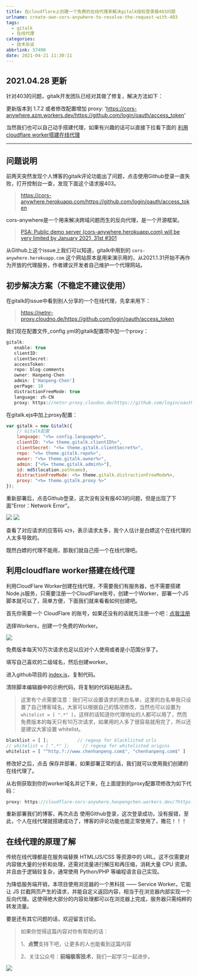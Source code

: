 ```yaml
---
title: 在cloudflare上创建一个免费的在线代理来解决gitalk授权登录报403问题
urlname: create-own-cors-anywhere-to-resolve-the-request-with-403
tags:
  - gitalk
  - 在线代理
categories:
  - 技术杂谈
abbrlink: 57490
date: 2021-04-21 11:30:11
---
```


## 2021.04.28 更新
针对403的问题，gitalk开发团队已经对其做了修复，解决方法如下：

更新版本到 1.7.2 或者修改配置增加 proxy: 'https://cors-anywhere.azm.workers.dev/https://github.com/login/oauth/access_token'

当然我们也可以自己动手搭建代理，如果有兴趣的话可以直接下拉看下面的 [利用cloudflare worker搭建在线代理](#create-cors-by-self)

---

## 问题说明
前两天突然发现个人博客的gitalk评论功能出了问题，点击使用Github登录一直失败，打开控制台一查，发现下面这个请求报403。

> https://cors-anywhere.herokuapp.com/https://github.com/login/oauth/access_token

cors-anywhere是一个用来解决跨域问题而生的反向代理，是一个开源框架。

> [PSA: Public demo server (cors-anywhere.herokuapp.com) will be very limited by January 2021, 31st #301](https://github.com/Rob--W/cors-anywhere/issues/301)

从Github上这个issue上我们可以知道，gitalk中用到的 `cors-anywhere.herokuapp.com` 这个网站原本是用来演示用的，从2021.1.31开始不再作为开放的代理服务，作者建议开发者自己维护一个代理网站。

## 初步解决方案（不稳定不建议使用）

在gitalk的issue中看到别人分享的一个在线代理，先拿来用下：

> https://netnr-proxy.cloudno.de/https://github.com/login/oauth/access_token

我们现在配置文件_config.yml的gitalk配置项中加一个proxy：
```js
gitalk:
   enable: true
   clientID: 
   clientSecret: 
   accessToken: 
   repo: blog-comments
   owner: Hanpeng-Chen
   admin: ['Hanpeng-Chen']
   perPage: 10
   distractionFreeMode: true
   language: zh-CN
   proxy: https://netnr-proxy.cloudno.de/https://github.com/login/oauth/access_token
```

在gitalk.ejs中加上proxy配置：
```js
var gitalk = new Gitalk({
    // Gitalk配置
    language: "<%= config.language%>",
    clientID: "<%= theme.gitalk.clientID%>",
    clientSecret: "<%= theme.gitalk.clientSecret%>",
    repo: "<%= theme.gitalk.repo%>",
    owner: "<%= theme.gitalk.owner%>",
    admin: ["<%= theme.gitalk.admin%>"],
    id: md5(location.pathname),
    distractionFreeMode: <%= theme.gitalk.distractionFreeMode%>,
    proxy: "<%= theme.gitalk.proxy %>"
});
```

重新部署后，点击Github登录，这次没有没有报403的问题，但是出现了下面“Error：Network Error”。

![](https://image.chenhanpeng.com/static/blog-images/blogImages/2021/summer/20210421101906.png)
![](https://image.chenhanpeng.com/static/blog-images/blogImages/2021/summer/20210421102116.png)

查看了对应请求的应答码 `429`，表示请求太多，我个人估计是白嫖这个在线代理的人太多导致的。

既然白嫖的代理不能用，那我们就自己搭一个在线代理吧。

<div id="create-cors-by-self"></div>

## 利用cloudflare worker搭建在线代理

利用CloudFlare Worker创建在线代理，不需要我们有服务器，也不需要搭建Node.js服务，只需要注册一个CloudFlare账号，创建一个Worker，部署一个JS脚本就可以了，简单方便，下面我们就来看看如何创建吧。


首先你需要一个 CloudFlare 的账号，如果还没有的话就先注册一个吧：[点我注册](https://dash.cloudflare.com/)

选择Workers，创建一个免费的Worker。

![](https://image.chenhanpeng.com/static/blog-images/blogImages/2021/summer/20210421095610.png)

免费版本每天10万次请求也足以应对个人使用或者是小范围分享了。

填写自己喜欢的二级域名，然后创建worker。

进入github项目的 [index.js](https://github.com/Hanpeng-Chen/cloudflare-cors-anywhere/blob/master/index.js)，复制代码。

清除脚本编辑器中的示例代码，将复制的代码粘贴进去。

> 这里有个点需要注意：我们可以设置请求的黑白名单，这里的白名单我只设置了自己博客域名，大家可以根据自己的情况修改，当然也可以设置为`whitelist = [ ".*" ]`，这样的话知道你代理地址的人都可以用了，然而免费版本的每天只有10万次请求，如果用的人多了很容易就用完了，所以还是建议大家设置 whitelist。

```js
blacklist = [ ];           // regexp for blacklisted urls
// whitelist = [ ".*" ];     // regexp for whitelisted origins
whitelist = [ "^http.?://www.chenhanpeng.com$", "chenhanpeng.com$" ]
```

修改好之后，点击 保存并部署，如果部署正常的话，我们就可以使用我们创建的在线代理了。

从右侧获取到你的worker域名并记下来，在上面提到的proxy配置项修改为如下代码：

```js
proxy: https://cloudflare-cors-anywhere.hanpengchen.workers.dev/?https://github.com/login/oauth/access_token
```

重新部署我们的博客，再次点击 使用Github登录，这次登录成功，没有报错，至此，个人在线代理就搭建成功了，博客的评论功能也能正常使用了，撒花！！！


## 在线代理的原理了解
传统在线代理都是在服务端替换 HTML/JS/CSS 等资源中的 URL。这不仅需要对内容做大量的分析和处理，还需对流量进行解压和再压缩，消耗大量 CPU 资源。并且由于逻辑较复杂，通常使用 Python/PHP 等编程语言自己实现。

为降低服务端开销，本项目使用浏览器的一个黑科技 —— Service Worker。它能让 JS 拦截网页产生的请求，并能自定义返回内容，相当于在浏览器内部实现一个反向代理。这使得绝大部分的内容处理都可以在浏览器上完成，服务器只需纯粹的转发流量。


要是还有其它问题的话，欢迎留言讨论。

> 如果你觉得这篇内容对你有帮助的话：
>
> 1、**点赞**支持下吧，让更多的人也能看到这篇内容
>
> 2、关注公众号：**前端极客技术**，我们一起学习一起进步。


![](https://image.chenhanpeng.com/static/blog-images/%E5%89%8D%E7%AB%AF%E6%9E%81%E5%AE%A2%E6%8A%80%E6%9C%AF%E4%BA%8C%E7%BB%B4%E7%A0%81.png)